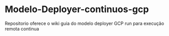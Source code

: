 # Modelo-Deployer-continuos-gcp
Repositorio oferece o wiki guia do modelo deployer GCP run para execução remota continua
